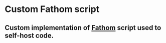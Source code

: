 # Custom Fathom script

## Custom implementation of [Fathom](https://usefathom.com/) script used to self-host code.
